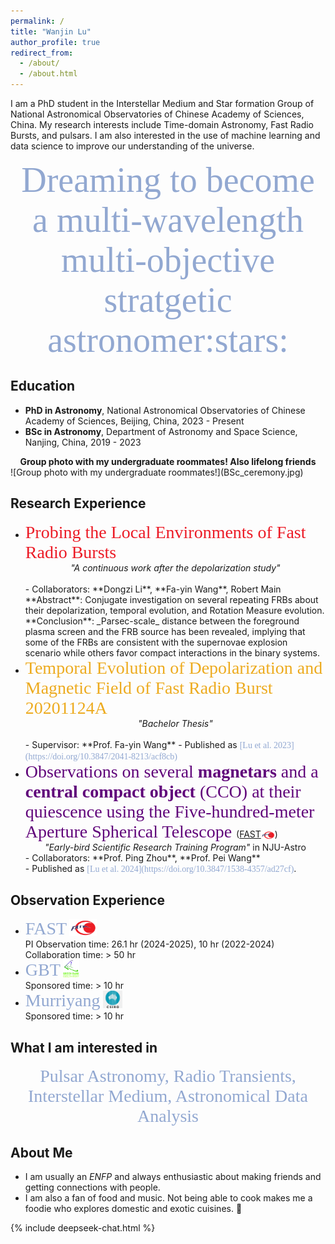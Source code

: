 ```yaml
---
permalink: /
title: "Wanjin Lu"
author_profile: true
redirect_from: 
  - /about/
  - /about.html
---
```

I am a PhD student in the Interstellar Medium and Star formation Group of National Astronomical Observatories of Chinese Academy of Sciences, China. 
My research interests include Time-domain Astronomy, Fast Radio Bursts, and pulsars. 
I am also interested in the use of machine learning and data science to improve our understanding of the universe.

<div style="font-family: Economica; font-size:4em;color:#92A8D1; text-align:center;">Dreaming to become a multi-wavelength multi-objective stratgetic astronomer:stars:</div>

Education
------
- **PhD in Astronomy**, National Astronomical Observatories of Chinese Academy of Sciences, Beijing, China, 2023 - Present
- **BSc in Astronomy**, Department of Astronomy and Space Science, Nanjing, China, 2019 - 2023

<div style="text-align: center;"><strong>Group photo with my undergraduate roommates! Also lifelong friends </strong></div>
![Group photo with my undergraduate roommates!](BSc_ceremony.jpg)

Research Experience
------
- <span style="font-family: Economica; font-size:2em;color:#EC1B26">Probing the Local Environments of Fast Radio Bursts</span>
  <div style="text-align: center;"><em>"A continuous work after the depolarization study"</em> </div><br>
  - Collaborators: **Dongzi Li**, **Fa-yin Wang**, Robert Main<br>
  **Abstract**: Conjugate investigation on several repeating FRBs about their depolarization, temporal evolution, and Rotation Measure evolution.<br>
  **Conclusion**: _Parsec-scale_ distance between the foreground plasma screen and the FRB source has been revealed, implying that some of the FRBs are consistent with the supernovae explosion scenario while others favor compact interactions in the binary systems.<br>
- <span style="font-family: Economica; font-size:2em;color:#EDAB1F">Temporal Evolution of Depolarization and Magnetic Field of Fast Radio Burst 20201124A</span><br>
  <div style="text-align: center;"><em>"Bachelor Thesis"</em> </div><br>
  - Supervisor: **Prof. Fa-yin Wang**
  - Published as <span style="font-family: Economica; font-size:1em;color:#92A8D1">[Lu et al. 2023](https://doi.org/10.3847/2041-8213/acf8cb)</span>
- <span style="font-family: Economica; font-size:2em;color:#60047a">Observations on several **magnetars** and a **central compact object** (CCO) at their quiescence using the Five-hundred-meter Aperture Spherical Telescope </span> ([FAST](https://fast.bao.ac.cn/)<img src="FAST.jpg" alt="FAST icon" style="width: auto; height: 1em; vertical-align: middle;">)
  <div style="text-align: center;"><em>"Early-bird Scientific Research Training Program"</em> in NJU-Astro</div>
  - Collaborators: **Prof. Ping Zhou**, **Prof. Pei Wang**<br>
  - Published as <span style="font-family: Economica; font-size:1em;color:#92A8D1">[Lu et al. 2024](https://doi.org/10.3847/1538-4357/ad27cf)</span>.

Observation Experience
------
- <span style="font-family: Economica; font-size:2em;color:#92A8D1">FAST</span> <img src="FAST.jpg" alt="FAST icon" style="width: auto; height: 2em; vertical-align: top;"><br>
  PI Observation time: 26.1 hr (2024-2025), 10 hr (2022-2024)<br>
  Collaboration time: > 50 hr <br>
- <span style="font-family: Economica; font-size:2em;color:#92A8D1">GBT</span> <img src="GBT.jpg" alt="GBT icon" style="width: auto; height: 2em; vertical-align: top;"><br>
  Sponsored time: > 10 hr <br>
- <span style="font-family: Economica; font-size:2em;color:#92A8D1">Murriyang</span> <img src="csiro.jpg" alt="Parkes icon" style="width: auto; height: 2em; vertical-align: top;"><br>
  Sponsored time: > 10 hr <br>


What I am interested in
------
  <div style="font-family: Economica; font-size:2em;color:#92A8D1; text-align:center;">Pulsar Astronomy, Radio Transients, Interstellar Medium, Astronomical Data Analysis</div>

About Me
------
- I am usually an _ENFP_ and always enthusiastic about making friends and getting connections with people.<br>
- I am also a fan of food and music. Not being able to cook makes me a foodie who explores domestic and exotic cuisines. :drooling_face:

{% include deepseek-chat.html %}

